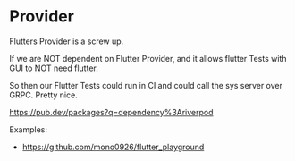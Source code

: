 # Provider

Flutters Provider is a screw up.

If we are NOT dependent on Flutter Provider, and it allows flutter Tests with GUI to NOT need flutter.

So then our Flutter Tests could run in CI and could call the sys server over GRPC. Pretty nice.

https://pub.dev/packages?q=dependency%3Ariverpod

Examples:

- https://github.com/mono0926/flutter_playground
